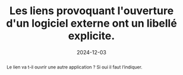 ---
title: Les liens provoquant l'ouverture d'un logiciel externe ont un libellé  explicite. 
abstract: Le lien va t-il ouvrir une autre application&nbsp;? Si oui il faut l’indiquer.
categories: ["Liens"]
agrege: O4139-E046
opquast: '4 139'
indiceebook: '46'
description: "Règle n° 046"
before: "045"
weight: "046"
after: "047"
actif: '1'
layout: rules
date:  2024-12-03
tags: ["Utilisabilité", "Accessibilité", "Affordance"]
objectif: ["Permettre d’anticiper l’ouverture d’une autre application en cas de clic"]
Meo: ["Rédiger le lien de manière explicite. Par exemple pour un lien mailto&nbsp;: “Envoyer un mail” plutôt que “Contactez-nous”."]
Controle: ["Controle
Dans chaque page contenant des hyperliens, vérifier que les liens ouvrant une autre application sont rédigés de façon explicite
"
]
epubcheck: 
ace: 
humancheck: true
ReadiumGoToolkit: 
Source: ["Opquast"]
Referentiel: [""]
steps: ["Conception", "Éditorial"]
---